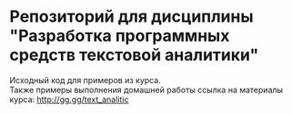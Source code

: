 # Репозиторий для дисциплины "Разработка программных средств текстовой аналитики"
Исходный код для примеров из курса.  
Также примеры выполнения домашней работы
ссылка на материалы курса: http://gg.gg/text_analitic
